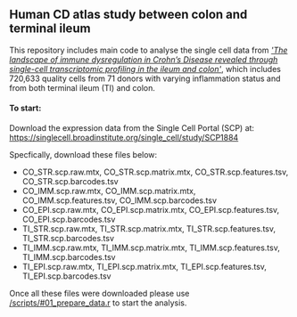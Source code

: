 ## Human CD atlas study between colon and terminal ileum

This repository includes main code to analyse the single cell data from [*'The landscape of immune dysregulation in Crohn’s Disease revealed through single-cell transcriptomic profiling in the ileum and colon'*](https://www.sciencedirect.com/science/article/abs/pii/S1074761323000122), which includes 720,633 quality cells from 71 donors with varying inflammation status and from both terminal ileum (TI) and colon.

#### To start:
Download the expression data from the Single Cell Portal (SCP) at: https://singlecell.broadinstitute.org/single_cell/study/SCP1884

Specfically, download these files below:

- CO_STR.scp.raw.mtx, CO_STR.scp.matrix.mtx, CO_STR.scp.features.tsv, CO_STR.scp.barcodes.tsv
- CO_IMM.scp.raw.mtx, CO_IMM.scp.matrix.mtx, CO_IMM.scp.features.tsv, CO_IMM.scp.barcodes.tsv
- CO_EPI.scp.raw.mtx, CO_EPI.scp.matrix.mtx, CO_EPI.scp.features.tsv, CO_EPI.scp.barcodes.tsv
- TI_STR.scp.raw.mtx, TI_STR.scp.matrix.mtx, TI_STR.scp.features.tsv, TI_STR.scp.barcodes.tsv
- TI_IMM.scp.raw.mtx, TI_IMM.scp.matrix.mtx, TI_IMM.scp.features.tsv, TI_IMM.scp.barcodes.tsv
- TI_EPI.scp.raw.mtx, TI_EPI.scp.matrix.mtx, TI_EPI.scp.features.tsv, TI_EPI.scp.barcodes.tsv

Once all these files were downloaded please use [/scripts/#01_prepare_data.r](https://github.com/LJ-Kong/cd_atlas_single_cell/blob/main/scripts/%2300_PrepareData.r) to start the analysis.
